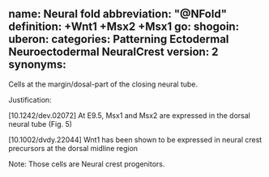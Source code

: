 name: Neural fold
abbreviation: "@NFold"
definition: +Wnt1 +Msx2 +Msx1
go:
shogoin: 
uberon: 
categories: Patterning Ectodermal Neuroectodermal NeuralCrest
version: 2
synonyms:
---

Cells at the margin/dosal-part of the closing neural tube.  

Justification:

[10.1242/dev.02072] At E9.5, Msx1 and Msx2 are expressed in the dorsal neural tube (Fig. 5)

[10.1002/dvdy.22044] Wnt1 has been shown to be expressed in neural crest precursors at the dorsal midline region

Note: Those cells are Neural crest progenitors.
